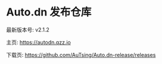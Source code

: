 # Auto.dn 发布仓库

最新版本号: v2.1.2

主页: https://autodn.qzz.io

下载页: https://github.com/AuTsing/Auto.dn-release/releases
